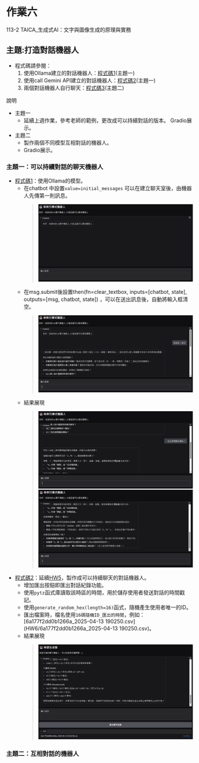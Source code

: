 # 作業六
113-2 TAICA_生成式AI：文字與圖像生成的原理與實務

## 主題:打造對話機器人
- 程式碼請參閱：
  1. 使用Ollama建立的對話機器人：[程式碼1](113_2GenAI_HW6_1.ipynb)(主題一)
  2. 使用call Gemini API建立的對話機器人：[程式碼2](113_2GenAI_HW6_1_5.ipynb)(主題一)
  3. 兩個對話機器人自行聊天：[程式碼3](113_2GenAI_HW6_2.ipynb)(主題二)

說明
- 主題一
  - 延續上週作業，參考老師的範例，更改成可以持續對話的版本。 Gradio展示。
- 主題二
  - 製作兩個不同模型互相對話的機器人。
  - Gradio展示。

###  主題一：可以持續對話的聊天機器人
- [程式碼1](113_2GenAI_HW6_1.ipynb)：使用Ollama的模型。
  - 在chatbot 中設置```value=initial_messages``` 可以在建立聊天室後，由機器人先傳第一則訊息。
    > ![image.png](hw6_1_0.png)
  - 在msg.submit後設置then(fn=clear_textbox, inputs=[chatbot, state], outputs=[msg, chatbot, state]) ，可以在送出訊息後，自動將輸入框清空。
    > ![image.png](hw6_1_1.png)
  - 結果展現
    > ![image.png](hw6_1_2.png)
    > ![image.png](hw6_1_3.png)
- [程式碼2](113_2GenAI_HW6_1_5.ipynb)：延續[HW5](https://github.com/xin-2001/taica_1132_GenAI/tree/77387302be8b04c3690763d69ae67a2bb0ee0f46/HW5)，製作成可以持續聊天的對話機器人。
  - 增加匯出按鈕即匯出對話紀錄功能。
  - 使用```pytz```函式庫讀取該時區的時間，用於儲存使用者發送對話的時間戳記。
  - 使用```generate_random_hex(length=16)```函式，隨機產生使用者唯一的ID。
  - 匯出檔案時，檔名使用```16碼隨機ID_匯出的時間```，例如：[6a177f2dd0b1266a_2025-04-13 190250.csv](HW6/6a177f2dd0b1266a_2025-04-13 190250.csv)。
  - 結果展現
    > ![image.png](hw6_1_5_1.png)

### 主題二：互相對話的機器人

